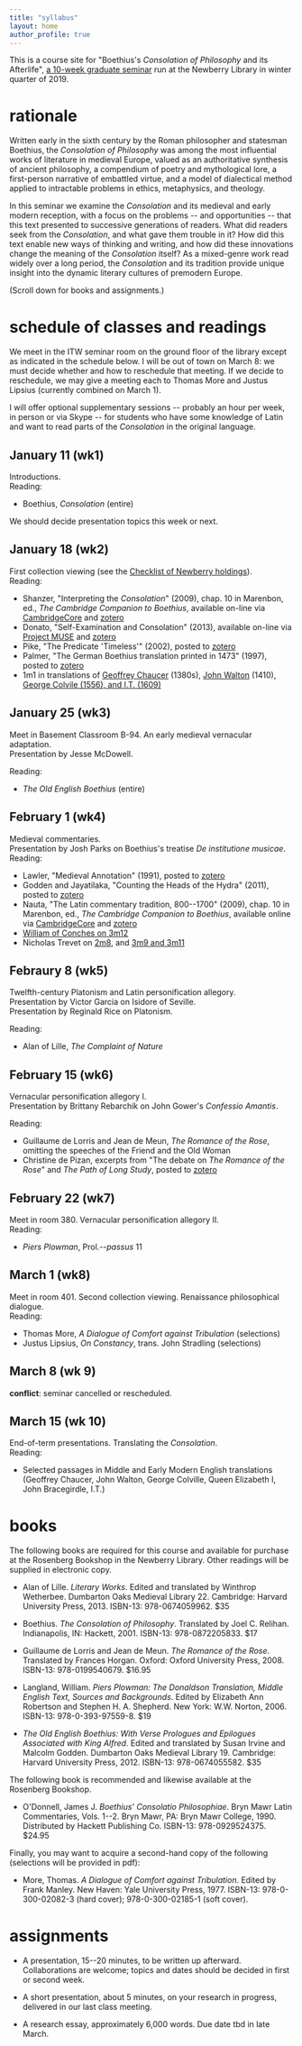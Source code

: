 ```yaml
---
title: "syllabus"
layout: home
author_profile: true
---
```


This is a course site for "Boethius's *Consolation of Philosophy* and its Afterlife", [a 10-week graduate seminar](https://www.newberry.org/01112019-boethius-s-consolation-philosophy-and-its-afterlife) run at the Newberry Library in winter quarter of 2019.

# rationale
Written early in the sixth century by the Roman philosopher and statesman Boethius, the *Consolation of Philosophy* was among the most influential works of literature in medieval Europe, valued as an authoritative synthesis of ancient philosophy, a compendium of poetry and mythological lore, a first-person narrative of embattled virtue, and a model of dialectical method applied to intractable problems in ethics, metaphysics, and theology.

In this seminar we examine the *Consolation* and its medieval and early modern reception, with a focus on the problems -- and opportunities -- that this text presented to successive generations of readers. 
What did readers seek from the *Consolation*, and what gave them trouble in it? 
How did this text enable new ways of thinking and writing, and how did these innovations change the meaning of the *Consolation* itself? 
As a mixed-genre work read widely over a long period, the *Consolation* and its tradition provide unique insight into the dynamic literary cultures of premodern Europe.

(Scroll down for books and assignments.)

# schedule of classes and readings
We meet in the ITW seminar room on the ground floor of the library except as indicated in the schedule below.
I will be out of town on March 8: we must decide whether and how to reschedule that meeting.
If we decide to reschedule, we may give a meeting each to Thomas More and Justus Lipsius (currently combined on March 1). 

I will offer optional supplementary sessions -- probably an hour per week, in person or via Skype -- for students who have some knowledge of Latin and want to read parts of the *Consolation* in the original language. 

## January 11 (wk1)
Introductions.  
Reading: 

* Boethius, *Consolation* (entire)

We should decide presentation topics this week or next.

## January 18 (wk2)
First collection viewing (see the [Checklist of Newberry holdings](https://icornelius.github.io/boethius2019/checklist/)).  
Reading: 

* Shanzer, "Interpreting the *Consolation*" (2009), 
chap. 10 in Marenbon, ed., *The Cambridge Companion to Boethius*, 
available on-line via [CambridgeCore](https://doi.org/10.1017/CCOL9780521872669)
and [zotero](https://www.zotero.org/groups/268737/boethius_dcp/items/itemKey/HYXDWY3H/)
* Donato, "Self-Examination and Consolation" (2013), 
available on-line via [Project MUSE](https://muse.jhu.edu/article/509126)
and [zotero](https://www.zotero.org/groups/268737/boethius_dcp/items/itemKey/FAQCSCPT/)
* Pike, "The Predicate 'Timeless'" (2002), 
posted to [zotero](https://www.zotero.org/groups/268737/boethius_dcp/items/itemKey/JAPGNTKX)
* Palmer, "The German Boethius translation printed in 1473" (1997), 
posted to [zotero](https://www.zotero.org/groups/268737/boethius_dcp/items/itemKey/FNTETFP9)
* 1m1 in translations of 
[Geoffrey Chaucer](https://icornelius.github.io/boethius2019/files/chaucer_1m1.pdf) (1380s), 
[John Walton](https://icornelius.github.io/boethius2019/files/walton_1m1.pdf) (1410), 
[George Colvile (1556), and I.T. (1609)](https://icornelius.github.io/boethius2019/files/Colvile_IT_1m1.pdf)

<!-- 
	Also considered:
	* Pollock, "Philology in Three Dimensions" (2014)
	* Magee in Marenbon (2009) for historical placement
-->

## January 25 (wk3)
Meet in Basement Classroom B-94. 
An early medieval vernacular adaptation.  
Presentation by Jesse McDowell.  

Reading: 

* *The Old English Boethius* (entire)

## February 1 (wk4)
Medieval commentaries.  
Presentation by Josh Parks on Boethius's treatise *De institutione musicae*.  
Reading:

* Lawler, "Medieval Annotation" (1991),
posted to [zotero](https://www.zotero.org/groups/268737/boethius_dcp/items/itemKey/YA63B6UL/)
* Godden and Jayatilaka, "Counting the Heads of the Hydra" (2011), 
posted to [zotero](https://www.zotero.org/groups/268737/boethius_dcp/items/itemKey/QENKX3SP/)
* Nauta, "The Latin commentary tradition, 800--1700" (2009), 
chap. 10 in Marenbon, ed., *The Cambridge Companion to Boethius*, 
available online via [CambridgeCore](https://doi.org/10.1017/CCOL9780521872669)
and [zotero](https://www.zotero.org/groups/268737/boethius_dcp/items/itemKey/PBZDMMGA/)
* [William of Conches on 3m12](files/William-of-Conches-3m12-eng.pdf)
* Nicholas Trevet on [2m8](files/Trevet-2m8-eng.pdf), 
and [3m9 and 3m11](https://www.zotero.org/groups/268737/boethius_dcp/items/itemKey/MZMQDSNS/)

<!--
	Also under consideration:
* Minnis and Nauta, "*More Platonico loquitur*" (1993),
posted to [zotero](https://www.zotero.org/groups/268737/boethius_dcp/items/itemKey/IZ66939Z)
-->

## Febraury 8 (wk5)
Twelfth-century Platonism and Latin personification allegory.  
Presentation by Victor Garcia on Isidore of Seville.  
Presentation by Reginald Rice on Platonism.  

Reading: 

* Alan of Lille, *The Complaint of Nature*

## February 15 (wk6)
Vernacular personification allegory I.  
Presentation by Brittany Rebarchik on John Gower's *Confessio Amantis*.  

Reading: 

* Guillaume de Lorris and Jean de Meun, *The Romance of the Rose*, omitting the speeches of the Friend and the Old Woman
* Christine de Pizan, excerpts from "The debate on *The Romance of the Rose*" and *The Path of Long Study*, posted to [zotero](https://www.zotero.org/groups/268737/boethius_dcp/items/itemKey/KJ5BFDMK/)

## February 22 (wk7)
Meet in room 380.
Vernacular personification allegory II.  
Reading: 

* *Piers Plowman*, Prol.--*passus* 11

## March 1 (wk8)
Meet in room 401. 
Second collection viewing. 
Renaissance philosophical dialogue.  
Reading: 

* Thomas More, *A Dialogue of Comfort against Tribulation* (selections)
* Justus Lipsius, *On Constancy*, trans. John Stradling (selections)

## March 8 (wk 9)
**conflict**: seminar cancelled or rescheduled.

## March 15 (wk 10)
End-of-term presentations.
Translating the *Consolation*.  
Reading: 

* Selected passages in Middle and Early Modern English translations (Geoffrey Chaucer, John Walton, George Colville, Queen Elizabeth I, John Bracegirdle, I.T.)


# books
The following books are required for this course and available for purchase at the Rosenberg Bookshop in the Newberry Library. 
Other readings will be supplied in electronic copy.

* Alan of Lille. 
*Literary Works*. 
Edited and translated by Winthrop Wetherbee. 
Dumbarton Oaks Medieval Library 22. 
Cambridge: Harvard University Press, 2013.
ISBN-13: 978-0674059962. 
\$35

* Boethius. 
*The Consolation of Philosophy*. 
Translated by Joel C. Relihan. 
Indianapolis, IN: Hackett, 2001.
ISBN-13: 978-0872205833.
\$17

* Guillaume de Lorris and Jean de Meun. 
*The Romance of the Rose*. 
Translated by Frances Horgan. 
Oxford: Oxford University Press, 2008.
ISBN-13: 978-0199540679. 
\$16.95

* Langland, William.
*Piers Plowman: The Donaldson Translation, Middle English Text, Sources and Backgrounds*.
Edited by Elizabeth Ann Robertson and Stephen H. A. Shepherd. 
New York: W.W. Norton, 2006. 
ISBN-13: 978-0-393-97559-8.
\$19

* *The Old English Boethius: With Verse Prologues and Epilogues Associated with King Alfred*.
Edited and translated by Susan Irvine and Malcolm Godden. 
Dumbarton Oaks Medieval Library 19.
Cambridge: Harvard University Press, 2012.
ISBN-13: 978-0674055582. 
\$35

The following book is recommended and likewise available at the Rosenberg Bookshop. 

* O'Donnell, James J. 
*Boethius' Consolatio Philosophiae*. 
Bryn Mawr Latin Commentaries, Vols. 1--2. 
Bryn Mawr, PA: Bryn Mawr College, 1990.
Distributed by Hackett Publishing Co.
ISBN-13: 978-0929524375.
\$24.95

Finally, you may want to acquire a second-hand copy of the following (selections will be provided in pdf):

* More, Thomas. 
*A Dialogue of Comfort against Tribulation*. 
Edited by Frank Manley. 
New Haven: Yale University Press, 1977.
ISBN-13: 978-0-300-02082-3 (hard cover); 978-0-300-02185-1 (soft cover).


# assignments

* A presentation, 15--20 minutes, to be written up afterward. 
Collaborations are welcome; topics and dates should be decided in first or second week.

* A short presentation, about 5 minutes, on your research in progress, delivered in our last class meeting. 

* A research essay, approximately 6,000 words.
Due date tbd in late March. 

